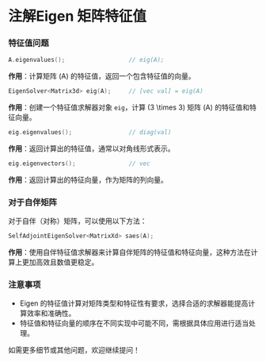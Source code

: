 # 注解Eigen 矩阵特征值

### 特征值问题

```cpp
A.eigenvalues();                  // eig(A);
```

**作用**：计算矩阵 \(A\) 的特征值，返回一个包含特征值的向量。

```cpp
EigenSolver<Matrix3d> eig(A);     // [vec val] = eig(A)
```

**作用**：创建一个特征值求解器对象 `eig`，计算 \(3 \times 3\) 矩阵 \(A\) 的特征值和特征向量。

```cpp
eig.eigenvalues();                // diag(val)
```

**作用**：返回计算出的特征值，通常以对角线形式表示。

```cpp
eig.eigenvectors();               // vec
```

**作用**：返回计算出的特征向量，作为矩阵的列向量。

### 对于自伴矩阵

对于自伴（对称）矩阵，可以使用以下方法：

```cpp
SelfAdjointEigenSolver<MatrixXd> saes(A);
```

**作用**：使用自伴特征值求解器来计算自伴矩阵的特征值和特征向量，这种方法在计算上更加高效且数值更稳定。

### 注意事项

- Eigen 的特征值计算对矩阵类型和特征性有要求，选择合适的求解器能提高计算效率和准确性。
- 特征值和特征向量的顺序在不同实现中可能不同，需根据具体应用进行适当处理。

如需更多细节或其他问题，欢迎继续提问！
